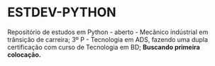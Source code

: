 # ESTDEV-PYTHON
Repositório de estudos em Python - aberto - 
Mecânico indústrial em trânsição de carreira; 
3º P - Tecnologia em ADS, fazendo uma dupla certificação com curso de Tecnologia em BD; 
**Buscando primeira colocação.**
